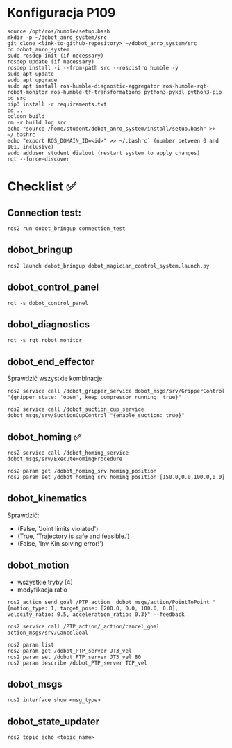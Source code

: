 # Konfiguracja P109
```
source /opt/ros/humble/setup.bash
mkdir -p ~/dobot_anro_system/src
git clone <link-to-github-repository> ~/dobot_anro_system/src
cd dobot_anro_system
sudo rosdep init (if necessary)
rosdep update (if necessary)
rosdep install -i --from-path src --rosdistro humble -y
sudo apt update
sudo apt upgrade
sudo apt install ros-humble-diagnostic-aggregator ros-humble-rqt-robot-monitor ros-humble-tf-transformations python3-pykdl python3-pip
cd src
pip3 install -r requirements.txt
cd ..
colcon build
rm -r build log src 
echo "source /home/student/dobot_anro_system/install/setup.bash" >> ~/.bashrc
echo "export ROS_DOMAIN_ID=<id>" >> ~/.bashrc` (number between 0 and 101, inclusive)
sudo adduser student dialout (restart system to apply changes)
rqt --force-discover
```

# Checklist :white_check_mark:

## Connection test:
```
ros2 run dobot_bringup connection_test 
```

## dobot_bringup 
```
ros2 launch dobot_bringup dobot_magician_control_system.launch.py
```

## dobot_control_panel 
```
rqt -s dobot_control_panel
```

## dobot_diagnostics 
```
rqt -s rqt_robot_monitor
```

## dobot_end_effector
Sprawdzić wszystkie kombinacje: 
```
ros2 service call /dobot_gripper_service dobot_msgs/srv/GripperControl "{gripper_state: 'open', keep_compressor_running: true}"
```
```
ros2 service call /dobot_suction_cup_service dobot_msgs/srv/SuctionCupControl "{enable_suction: true}"
```
## dobot_homing :white_check_mark: 
```
ros2 service call /dobot_homing_service dobot_msgs/srv/ExecuteHomingProcedure
```
```
ros2 param get /dobot_homing_srv homing_position  
ros2 param set /dobot_homing_srv homing_position [150.0,0.0,100.0,0.0]
```
## dobot_kinematics  
Sprawdzić:
* (False, 'Joint limits violated')
* (True, 'Trajectory is safe and feasible.')
* (False, 'Inv Kin solving error!')
## dobot_motion 
- wszystkie tryby (4) 
- modyfikacja ratio 
```
ros2 action send_goal /PTP_action  dobot_msgs/action/PointToPoint "{motion_type: 1, target_pose: [200.0, 0.0, 100.0, 0.0], velocity_ratio: 0.5, acceleration_ratio: 0.3}" --feedback
```
```
ros2 service call /PTP_action/_action/cancel_goal action_msgs/srv/CancelGoal
```
```
ros2 param list    
ros2 param get /dobot_PTP_server JT3_vel   
ros2 param set /dobot_PTP_server JT3_vel 80    
ros2 param describe /dobot_PTP_server TCP_vel 
```
## dobot_msgs 
```
ros2 interface show <msg_type>
```
## dobot_state_updater 
```
ros2 topic echo <topic_name>
```

```
